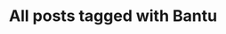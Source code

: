 ---
layout: tag
title: "All posts tagged with Bantu"
permalink: /weblog/tags/bantu/
taxonomy: Bantu
---